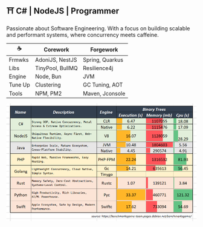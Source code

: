 ## ⛩️ C# | NodeJS | Programmer

Passionate about Software Engineering. With a focus on building scalable and performant systems, where concurrency meets caffeine.

| ☕          | Corework      | Forgework            |
| ------------ | ------------------ | ----------------- |
| Frmwks | AdoniJS, NestJS  | Spring, Quarkus |
| Libs  | TinyPool, BullMQ | Resilience4j    |
| Engine     | Node, Bun               | JVM             |
| Tune Up    | Clustering       | GC Tuning, AOT  |
| Tools      | NPM, PM2         | Maven, Jconsole |


![](assets/20250910_134828_image.png)

<!-- 
## ☕ Java | Forgework

Proven for nearly 30 years as the backbone of robust & concurrent with a vast ecosystem and extreme optimizations.

### **⛔ Avoided**
- **PHP** : no native concurrency
- **Go** : over-minimalist & boilerplate-heavy
- **Rust** : painful syntax, high cognitive load
- **Python**: slow at raw performance, duck typing overhead
- **Swift** : weak ecosystem, niche adoption 

-->
